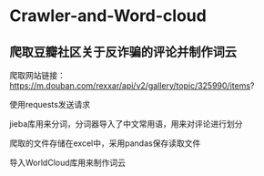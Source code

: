 # Crawler-and-Word-cloud
## 爬取豆瓣社区关于反诈骗的评论并制作词云
爬取网站链接：https://m.douban.com/rexxar/api/v2/gallery/topic/325990/items?

使用requests发送请求

jieba库用来分词，分词器导入了中文常用语，用来对评论进行划分

爬取的文件存储在excel中，采用pandas保存读取文件

导入WorldCloud库用来制作词云
